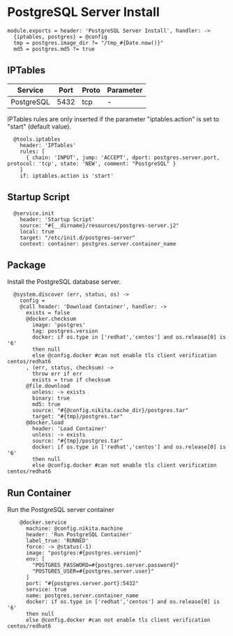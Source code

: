
# PostgreSQL Server Install

    module.exports = header: 'PostgreSQL Server Install', handler: ->
      {iptables, postgres} = @config
      tmp = postgres.image_dir ?= "/tmp_#{Date.now()}"
      md5 = postgres.md5 ?= true
    
## IPTables

| Service    | Port | Proto | Parameter |
|------------|------|-------|-----------|
| PostgreSQL | 5432 | tcp   | -         |


IPTables rules are only inserted if the parameter "iptables.action" is set to
"start" (default value).

      @tools.iptables
        header: 'IPTables'
        rules: [
          { chain: 'INPUT', jump: 'ACCEPT', dport: postgres.server.port, protocol: 'tcp', state: 'NEW', comment: "PostgreSQL" }
        ]
        if: iptables.action is 'start'
        
## Startup Script

      @service.init
        header: 'Startup Script'
        source: "#{__dirname}/resources/postgres-server.j2"
        local: true
        target: "/etc/init.d/postgres-server"
        context: container: postgres.server.container_name

## Package

Install the PostgreSQL database server.

      @system.discover (err, status, os) ->
        config = 
        @call header: 'Download Container', handler: ->
          exists = false
          @docker.checksum
            image: 'postgres'
            tag: postgres.version
            docker: if os.type in ['redhat','centos'] and os.release[0] is '6'
            then null
            else @config.docker #can not enable tls client verification centos/redhat6
          , (err, status, checksum) ->
            throw err if err
            exists = true if checksum
          @file.download
            unless: -> exists
            binary: true
            md5: true
            source: "#{@config.nikita.cache_dir}/postgres.tar"
            target: "#{tmp}/postgres.tar"
          @docker.load
            header: 'Load Container'
            unless: -> exists
            source: "#{tmp}/postgres.tar"
            docker: if os.type in ['redhat','centos'] and os.release[0] is '6'
            then null
            else @config.docker #can not enable tls client verification centos/redhat6
      
## Run Container

Run the PostgreSQL server container

        @docker.service
          machine: @config.nikita.machine
          header: 'Run PostgreSQL Container'
          label_true: 'RUNNED'
          force: -> @status(-1)
          image: "postgres:#{postgres.version}"
          env: [
            "POSTGRES_PASSWORD=#{postgres.server.password}"
            "POSTGRES_USER=#{postgres.server.user}"
          ]
          port: "#{postgres.server.port}:5432"
          service: true
          name: postgres.server.container_name
          docker: if os.type in ['redhat','centos'] and os.release[0] is '6'
          then null
          else @config.docker #can not enable tls client verification centos/redhat6
